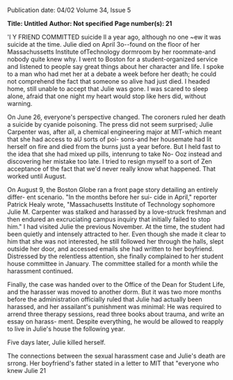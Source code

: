 Publication date: 04/02
Volume 34, Issue 5

**Title: Untitled**
**Author:  Not specified**
**Page number(s): 21**

'I 
Y FRIEND COMMITTED suicide 
ll a year ago, although no one 
~ew it was suicide at the time. 
Julie died on April 3o--found on 
the floor of her Massachussetts 
Institute ofTechnology dormroom 
by her roommate-and nobody 
quite knew why. I went to Boston 
for a student-organized service and 
listened to people say great things 
about her character and life. I 
spoke to a man who had met her 
at a debate a week before her 
death; he could not comprehend 
the fact that someone so alive 
had just died. I headed home, 
still unable to accept that 
Julie was gone. I was scared 
to sleep alone, afraid that 
one night my heart would 
stop like hers did, without 
warning. 

On June 26, everyone's 
perspective changed. The 
coroners ruled her death a suicide by 
cyanide poisoning. The press did not seem 
surprised; Julie Carpenter was, after all, a 
chemical engineering major at MIT-which 
meant that she had access to aU sorts of poi-
sons-and her housemate had lit herself on 
fire and died from the burns just a year 
before. But I held fast to the idea that she 
had mixed up pills, intenrung to take No-
Ooz instead and discovering her mistake 
too late. I tried to resign myself to a sort of 
Zen acceptance of the fact that we'd never 
really know what happened. That worked 
until August. 

On August 9, the Boston Globe ran a 
front page story detailing an entirely differ-
ent scenario. "In the months before her sui-
cide in April," reporter Patrick Healy 
wrote, 
"Massachusetts 
Institute 
of 
Technology sophomore Julie M. Carpenter 
was stalked and harassed by a love-struck 
freshman and then endured an excruciating 
campus inquiry that initially failed to stop 
him." I had visited Julie the previous 
November. At the time, the student had 
been quietly and intensely attracted to her. 
Even though she made it clear to him that 
she was not interested, he still followed her 
through the halls, slept outside her door, 
and accessed emails she had written to her 
boyfriend. Distressed by the relentless 
attention, she finally complained to her 
student house committee in January. The 
committee stalled for a month while the 
harassment continued. 

Finally, the case 
was handed over to the Office of the Dean 
for Student Life, and the harasser was 
moved to another dorm. But it was two 
more months before the administration 
officially ruled that Julie had actually been 
harassed, and her assailant's punishment 
was minimal: He was required to arrend 
three therapy sessions, read three books 
about trauma, and write an essay on harass-
ment. Despite everything, he would be 
allowed to reapply to live in Julie's house 
the following year. 

Five days later, Julie 
killed herself. 

The connections between the sexual 
harassment case and Julie's death are 
srrong. Her boyfriend's father stated in a 
letter to MIT that "everyone who knew Julie 
21